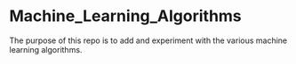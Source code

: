 # Machine_Learning_Algorithms
The purpose of this repo is to add and experiment with the various machine learning algorithms.
